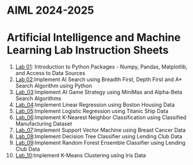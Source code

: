 # AIML 2024-2025
# Artificial Intelligence and Machine Learning Lab Instruction Sheets
1. [Lab 01](https://github.com/Shanumukareddy/AIML-2025/blob/main/lab1.ipynb): Introduction to Python Packages - Numpy, Pandas, Matplotlib, and Access to Data Sources
2. [Lab 02](https://github.com/Shanumukareddy/AIML-2025/blob/main/Lab%202.ipynb):Implement AI Search using Breadth First, Depth First and A* Search Algorithm using Python
3. [Lab_03](https://github.com/Shanumukareddy/AIML-2025/blob/main/Lab%203.ipynb):Implement AI Game Strategy using MiniMax and Alpha-Beta Search Algorithms
4. [Lab_04](https://github.com/Shanumukareddy/AIML-2025/blob/main/Lab%204.ipynb):Implement Linear Regression using Boston Housing Data
5. [Lab_05](https://github.com/Shanumukareddy/AIML-2025/blob/main/Lab%205.ipynb):Implement Logistic Regression using Titanic Ship Data
6. [Lab_06](https://github.com/Shanumukareddy/AIML-2025/blob/main/Lab%206.ipynb):Implement K-Nearest Neighbor Classification using Classified Manufacturing Dataset
7. [Lab_07]():Implement Support Vector Machine using Breast Cancer Data
8. [Lab_08]():Implement Decision Tree Classifier using Lending Club Data
9. [Lab_09]():Implement Random Forest Ensemble Classifier using Lending Club Data
10. [Lab_10]():Implement K-Means Clustering using Iris Data
